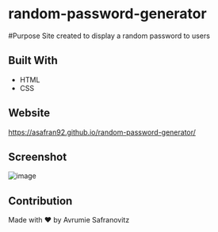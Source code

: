 # random-password-generator
#Purpose
Site created to display a random password to users

## Built With
* HTML
* CSS

## Website
https://asafran92.github.io/random-password-generator/

## Screenshot
![image](https://user-images.githubusercontent.com/78921988/150663625-64963e41-7f01-41f5-82d6-52ea9a814be4.png)

## Contribution
Made with ❤️ by Avrumie Safranovitz
